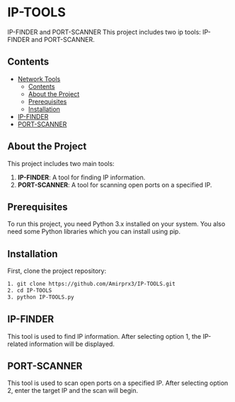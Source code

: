 # IP-TOOLS
IP-FINDER and PORT-SCANNER
This project includes two ip tools: IP-FINDER and PORT-SCANNER.

## Contents

- [Network Tools](#ip-tools)
  - [Contents](#contents)
  - [About the Project](#about-the-project)
  - [Prerequisites](#prerequisites)
  - [Installation](#installation)
- [IP-FINDER](#ip-finder)
- [PORT-SCANNER](#port-scanner)


## About the Project

This project includes two main tools:

1. **IP-FINDER**: A tool for finding IP information.
2. **PORT-SCANNER**: A tool for scanning open ports on a specified IP.

## Prerequisites

To run this project, you need Python 3.x installed on your system. You also need some Python libraries which you can install using pip.

## Installation

First, clone the project repository:
```sh
1. git clone https://github.com/Amirprx3/IP-TOOLS.git
2. cd IP-TOOLS
3. python IP-TOOLS.py
```
## IP-FINDER
This tool is used to find IP information. After selecting option 1, the IP-related information will be displayed.

## PORT-SCANNER
This tool is used to scan open ports on a specified IP. After selecting option 2, enter the target IP and the scan will begin.
